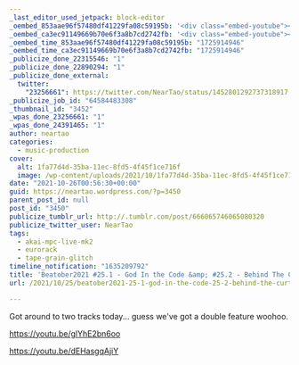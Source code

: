 ```yaml
---
_last_editor_used_jetpack: block-editor
_oembed_853aae96f57480df41229fa08c59195b: '<div class="embed-youtube"><iframe title="Beatober2021 #25.2 - Behind the Curtain" width="750" height="422" src="https://www.youtube.com/embed/dEHasgqAjiY?feature=oembed" frameborder="0" allow="accelerometer; autoplay; clipboard-write; encrypted-media; gyroscope; picture-in-picture; web-share" referrerpolicy="strict-origin-when-cross-origin" allowfullscreen></iframe></div>'
_oembed_ca3ec91149669b70e6f3a8b7cd2742fb: '<div class="embed-youtube"><iframe title="Beatober2021 #25.1 - God In the Code" width="750" height="422" src="https://www.youtube.com/embed/glYhE2bn6oo?feature=oembed" frameborder="0" allow="accelerometer; autoplay; clipboard-write; encrypted-media; gyroscope; picture-in-picture; web-share" referrerpolicy="strict-origin-when-cross-origin" allowfullscreen></iframe></div>'
_oembed_time_853aae96f57480df41229fa08c59195b: "1725914946"
_oembed_time_ca3ec91149669b70e6f3a8b7cd2742fb: "1725914946"
_publicize_done_22315546: "1"
_publicize_done_22890294: "1"
_publicize_done_external:
  twitter:
    "23256661": https://twitter.com/NearTao/status/1452801292737318917
_publicize_job_id: "64584483308"
_thumbnail_id: "3452"
_wpas_done_23256661: "1"
_wpas_done_24391465: "1"
author: neartao
categories:
  - music-production
cover:
  alt: 1fa77d4d-35ba-11ec-8fd5-4f45f1ce716f
  image: /wp-content/uploads/2021/10/1fa77d4d-35ba-11ec-8fd5-4f45f1ce716f.png
date: "2021-10-26T00:56:30+00:00"
guid: https://neartao.wordpress.com/?p=3450
parent_post_id: null
post_id: "3450"
publicize_tumblr_url: http://.tumblr.com/post/666065746065080320
publicize_twitter_user: NearTao
tags:
  - akai-mpc-live-mk2
  - eurorack
  - tape-grain-glitch
timeline_notification: "1635209792"
title: 'Beatober2021 #25.1 - God In the Code &amp; #25.2 - Behind The Curtain'
url: /2021/10/25/beatober2021-25-1-god-in-the-code-25-2-behind-the-curtain/

---
```

Got around to two tracks today... guess we've got a double feature woohoo.

https://youtu.be/glYhE2bn6oo

https://youtu.be/dEHasgqAjiY
